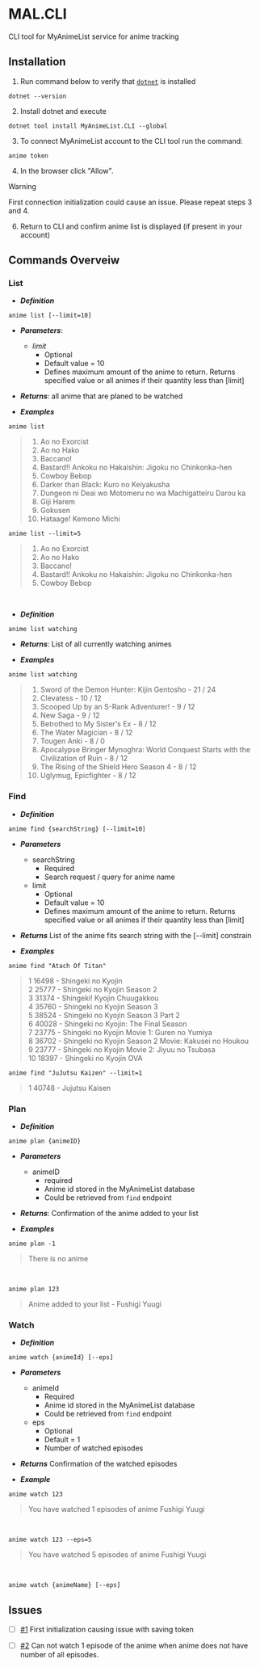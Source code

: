 # MAL.CLI
CLI tool for MyAnimeList service for anime tracking

## Installation

1. Run command below to verify that [`dotnet`](https://learn.microsoft.com/en-us/dotnet/core/install/) is installed
```console
dotnet --version
```
2. Install dotnet and execute
```console
dotnet tool install MyAnimeList.CLI --global
```
3. To connect MyAnimeList account to the CLI tool run the command:
```console
anime token
```
4. In the browser click "Allow".
> [!WARNING]
> First connection initialization could cause an issue. Please repeat steps 3 and 4.
6. Return to CLI and confirm anime list is displayed (if present in your account)

## Commands Overveiw

### List

* **_Definition_**
```console
anime list [--limit=10]
```
* **_Parameters_**:
  * _limit_
    * Optional
    * Default value = 10
    * Defines maximum amount of the anime to return. Returns specified value or all animes if their quantity less than [limit]

* **_Returns_**: all anime that are planed to be watched

* **_Examples_**

```console
anime list
```
> 1. Ao no Exorcist
> 2. Ao no Hako
> 3. Baccano!
> 4. Bastard!! Ankoku no Hakaishin: Jigoku no Chinkonka-hen
> 5. Cowboy Bebop
> 6. Darker than Black: Kuro no Keiyakusha
> 7. Dungeon ni Deai wo Motomeru no wa Machigatteiru Darou ka
> 8. Giji Harem
> 9. Gokusen
> 10. Hataage! Kemono Michi

```console
anime list --limit=5
```
> 1. Ao no Exorcist
> 2. Ao no Hako
> 3. Baccano!
> 4. Bastard!! Ankoku no Hakaishin: Jigoku no Chinkonka-hen
> 5. Cowboy Bebop

</br>

* **_Definition_**
```console
anime list watching
```
* **_Returns_**: List of all currently watching animes

* **_Examples_**
```console
anime list watching
```
> 1. Sword of the Demon Hunter: Kijin Gentosho - 21 / 24
> 2. Clevatess - 10 / 12
> 3. Scooped Up by an S-Rank Adventurer! - 9 / 12
> 4. New Saga - 9 / 12
> 5. Betrothed to My Sister's Ex - 8 / 12
> 6. The Water Magician - 8 / 12
> 7. Tougen Anki - 8 / 0
> 8. Apocalypse Bringer Mynoghra: World Conquest Starts with the Civilization of Ruin - 8 / 12
> 9. The Rising of the Shield Hero Season 4 - 8 / 12
> 10. Uglymug, Epicfighter - 8 / 12


### Find

* **_Definition_**
```console
anime find {searchString} [--limit=10]
```

* **_Parameters_**
  * searchString
    * Required
    * Search request / query for anime name
  * limit
    * Optional
    * Default value = 10
    * Defines maximum amount of the anime to return. Returns specified value or all animes if their quantity less than [limit]   

* **_Returns_** List of the anime fits search string with the [--limit] constrain

* **_Examples_**
```console
anime find "Atach Of Titan"
```

> 1 16498 - Shingeki no Kyojin \
> 2 25777 - Shingeki no Kyojin Season 2 \
> 3 31374 - Shingeki! Kyojin Chuugakkou \
> 4 35760 - Shingeki no Kyojin Season 3 \
> 5 38524 - Shingeki no Kyojin Season 3 Part 2 \
> 6 40028 - Shingeki no Kyojin: The Final Season \
> 7 23775 - Shingeki no Kyojin Movie 1: Guren no Yumiya \
> 8 36702 - Shingeki no Kyojin Season 2 Movie: Kakusei no Houkou \
> 9 23777 - Shingeki no Kyojin Movie 2: Jiyuu no Tsubasa \
> 10 18397 - Shingeki no Kyojin OVA

```console
anime find "JuJutsu Kaizen" --limit=1
```
> 1 40748 - Jujutsu Kaisen

### Plan

* **_Definition_**
```CLI
anime plan {animeID}
```

* **_Parameters_**
  * animeID
    * required
    * Anime id stored in the MyAnimeList database
    * Could be retrieved from `find` endpoint
   
* **_Returns_**: Confirmation of the anime added to your list

* **_Examples_**
```console
anime plan -1
```
> There is no anime

</br>

```console
anime plan 123
```
> Anime added to your list - Fushigi Yuugi

### Watch
* **_Definition_**
``` console
anime watch {animeId} [--eps]
```
* **_Parameters_**
  * animeId
    * Required
    * Anime id stored in the MyAnimeList database
    * Could be retrieved from `find` endpoint
  * eps
    * Optional
    * Default = 1
    * Number of watched episodes

* **_Returns_** Confirmation of the watched episodes

* **_Example_**
```console
anime watch 123
```
> You have watched  1 episodes of anime Fushigi Yuugi

</br>

```console
anime watch 123 --eps=5
```
> You have watched  5 episodes of anime Fushigi Yuugi

</br>

```
anime watch {animeName} [--eps]
```

## Issues
- [ ] [#1] First initialization causing issue with saving token
- [ ] [#2] Can not watch 1 episode of the anime when anime does not have number of all episodes.


[#1]: https://github.com/IhorMruchko/MAL.CLI/issues/1
[#2]: https://github.com/IhorMruchko/MAL.CLI/issues/2 

